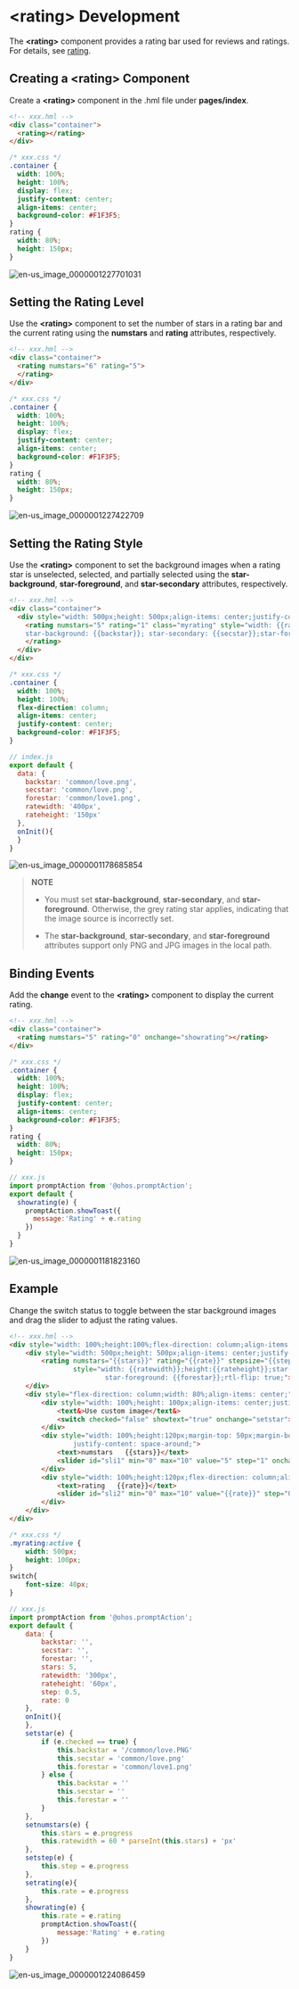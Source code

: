 # \<rating> Development


The **\<rating>** component provides a rating bar used for reviews and ratings. For details, see [rating](../reference/arkui-js/js-components-basic-rating.md).


## Creating a \<rating> Component

Create a **\<rating>** component in the .hml file under **pages/index**.


```html
<!-- xxx.hml -->
<div class="container">
  <rating></rating>
</div>
```


```css
/* xxx.css */
.container {
  width: 100%;
  height: 100%;
  display: flex;
  justify-content: center;
  align-items: center;
  background-color: #F1F3F5;
}
rating {
  width: 80%;
  height: 150px;
}
```

![en-us_image_0000001227701031](figures/en-us_image_0000001227701031.gif)


## Setting the Rating Level

Use the **\<rating>** component to set the number of stars in a rating bar and the current rating using the **numstars** and **rating** attributes, respectively.


```html
<!-- xxx.hml -->
<div class="container">
  <rating numstars="6" rating="5">
  </rating>
</div>
```


```css
/* xxx.css */
.container {
  width: 100%;
  height: 100%;
  display: flex;
  justify-content: center;
  align-items: center;
  background-color: #F1F3F5;
}
rating {
  width: 80%;
  height: 150px;
}
```

![en-us_image_0000001227422709](figures/en-us_image_0000001227422709.gif)


## Setting the Rating Style

Use the **\<rating>** component to set the background images when a rating star is unselected, selected, and partially selected using the **star-background**, **star-foreground**, and **star-secondary** attributes, respectively.


```html
<!-- xxx.hml -->
<div class="container">
  <div style="width: 500px;height: 500px;align-items: center;justify-content: center;flex-direction: column;;">
    <rating numstars="5" rating="1" class="myrating" style="width: {{ratewidth}}; height:{{rateheight}};
    star-background: {{backstar}}; star-secondary: {{secstar}};star-foreground: {{forestar}};rtl-flip: true;">
    </rating>
  </div>
</div>
```


```css
/* xxx.css */
.container {
  width: 100%;
  height: 100%;
  flex-direction: column;
  align-items: center;
  justify-content: center;
  background-color: #F1F3F5;
}
```


```js
// index.js
export default {
  data: {
    backstar: 'common/love.png',
    secstar: 'common/love.png',
    forestar: 'common/love1.png',
    ratewidth: '400px',
    rateheight: '150px'
  },
  onInit(){
  }
}
```

![en-us_image_0000001178685854](figures/en-us_image_0000001178685854.gif)

> **NOTE**
> - You must set **star-background**, **star-secondary**, and **star-foreground**. Otherwise, the grey rating star applies, indicating that the image source is incorrectly set.
>
> - The **star-background**, **star-secondary**, and **star-foreground** attributes support only PNG and JPG images in the local path.


## Binding Events

Add the **change** event to the **\<rating>** component to display the current rating.


```html
<!-- xxx.hml -->
<div class="container">
  <rating numstars="5" rating="0" onchange="showrating"></rating>
</div>
```


```css
/* xxx.css */
.container {
  width: 100%;
  height: 100%;
  display: flex;
  justify-content: center;
  align-items: center;
  background-color: #F1F3F5;
}
rating {
  width: 80%;
  height: 150px;
}
```


```js
// xxx.js
import promptAction from '@ohos.promptAction';
export default {
  showrating(e) {
    promptAction.showToast({
      message:'Rating' + e.rating
    })
  }
}
```

![en-us_image_0000001181823160](figures/en-us_image_0000001181823160.gif)


## Example

Change the switch status to toggle between the star background images and drag the slider to adjust the rating values.


```html
<!-- xxx.hml -->
<div style="width: 100%;height:100%;flex-direction: column;align-items: center;background-color: #F1F3F5;">
    <div style="width: 500px;height: 500px;align-items: center;justify-content: center;flex-direction: column;;">
        <rating numstars="{{stars}}" rating="{{rate}}" stepsize="{{step}}" onchange="showrating" class="myrating"
                style="width: {{ratewidth}};height:{{rateheight}};star-background: {{backstar}};star-secondary: {{secstar}};
                        star-foreground: {{forestar}};rtl-flip: true;"></rating>
    </div>
    <div style="flex-direction: column;width: 80%;align-items: center;">
        <div style="width: 100%;height: 100px;align-items: center;justify-content: space-around;">
            <text&>Use custom image</text&>
            <switch checked="false" showtext="true" onchange="setstar"></switch>
        </div>
        <div style="width: 100%;height:120px;margin-top: 50px;margin-bottom: 50px;flex-direction: column;align-items: center;
                justify-content: space-around;">
            <text>numstars   {{stars}}</text>
            <slider id="sli1" min="0" max="10" value="5" step="1" onchange="setnumstars"></slider>
        </div>
        <div style="width: 100%;height:120px;flex-direction: column;align-items: center;justify-content: space-around;">
            <text>rating   {{rate}}</text>
            <slider id="sli2" min="0" max="10" value="{{rate}}" step="0.5" onchange="setrating"></slider>
        </div>
    </div>
</div>
```


```css
/* xxx.css */
.myrating:active {
    width: 500px;
    height: 100px;
}
switch{
    font-size: 40px;
}
```


```js
// xxx.js
import promptAction from '@ohos.promptAction';
export default {
    data: {
        backstar: '',
        secstar: '',
        forestar: '',
        stars: 5,
        ratewidth: '300px',
        rateheight: '60px',
        step: 0.5,
        rate: 0
    },
    onInit(){
    },
    setstar(e) {
        if (e.checked == true) {
            this.backstar = '/common/love.PNG'
            this.secstar = 'common/love.png'
            this.forestar = 'common/love1.png'
        } else {
            this.backstar = ''
            this.secstar = ''
            this.forestar = ''
        }
    },
    setnumstars(e) {
        this.stars = e.progress
        this.ratewidth = 60 * parseInt(this.stars) + 'px'
    },
    setstep(e) {
        this.step = e.progress
    },
    setrating(e){
        this.rate = e.progress
    },
    showrating(e) {
        this.rate = e.rating
        promptAction.showToast({
            message:'Rating' + e.rating
        })
    }
}
```

![en-us_image_0000001224086459](figures/en-us_image_0000001224086459.gif)
